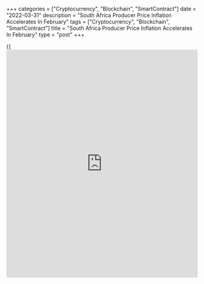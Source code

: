 +++
categories = ["Cryptocurrency", "Blockchain", "SmartContract"]
date = "2022-03-31"
description = "South Africa Producer Price Inflation Accelerates In February"
tags = ["Cryptocurrency", "Blockchain", "SmartContract"]
title = "South Africa Producer Price Inflation Accelerates In February"
type = "post"
+++

{{<iframe id="large-banner" src="https://www.bounty.group/#slide=7.0" width="100%" height="600" scrolling="no" style="border: 0px solid rgb(216, 221, 230); border-radius: 3px;">}}

South Africa's producer price inflation increased unexpectedly in
February after easing in the previous month, figures from Statistics
South Africa showed on Thursday.

The producer price index rose 10.5 percent year-on-year in February,
following a 10.1 percent increase in January. Economists had expected an
inflation of 10.0 percent.

In December, producer price inflation was 10.8 percent.

The main contribution for the increase in prices came from coke,
petroleum, chemical, rubber and plastic products, metals, machinery,
equipment and computing equipment, and food products, beverages and
tobacco products in February.

Producer prices for the mining industry gained 6.4 percent annually in
February and prices for electricity and water increased 12.9 percent.

Prices for agriculture, forestry and fishing, and intermediate goods
rose by 8.0 percent and 19.3 percent, respectively.

On a monthly basis, producer prices rose 1.1 percent in February.
Economists had forecast a rise of 0.9 percent.

For comments and feedback [contact](https://www.playgroundfx.com/contact/): editorial@rtt[news](https://www.letsplayfx.com/blog/forex-news-website/).com

[Economic News][1]

 **What parts of the world are seeing the best (and worst) economic
performances lately? Click[here][2] to check out our [Econ Scorecard][2]
and find out! See up-to-the-moment [ranking](https://www.playgroundfx.com/blog/crypto-exchange-ranking/)s for the best and worst
performers in [GDP][3], [unemployment rate][4], [inflation][5] and much
more.**

   1. www.rtt[news](https://www.letsplayfx.com/blog/forex-news-website/).com/Content/EconomicNews.aspx
   2. www.rtt[news](https://www.letsplayfx.com/blog/forex-news-website/).com/economic-scorecard/world-rank/unemployment-rate/highest-performance.aspx
   3. www.rtt[news](https://www.letsplayfx.com/blog/forex-news-website/).com/economic-scorecard/world-rank/GDP/highest-performance.aspx
   4. www.rtt[news](https://www.letsplayfx.com/blog/forex-news-website/).com/economic-scorecard/world-rank/unemployment-rate/lowest-performance.aspx
   5. www.rtt[news](https://www.letsplayfx.com/blog/forex-news-website/).com/economic-scorecard/world-rank/CPI/highest-performance.aspx